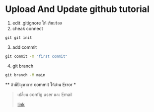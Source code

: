 # Upload And Update github tutorial
1. edit .gitignore ให้ เรียบร้อย
2. cheak connect
```cmd
git git init  
```  
3. add commit
```cmd
git commit -m "first commit"
```
4. git branch
```cmd
git branch -M main
```
** ถ้ามีปัญหาการ commit ให้อ่าน Error *
> <div><p>เปลี่ยน config user และ Email</p><a href="https://bobbyhadz.com/blog/change-git-user-or-github-account-in-vscode" >link</a></div>
